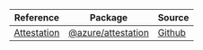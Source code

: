 | Reference | Package | Source |
|---|---|---|
|[Attestation](attestation-readme.md)|[@azure/attestation](https://www.npmjs.com/package/@azure/attestation)|[Github](https://github.com/Azure/azure-sdk-for-js/blob/main/sdk/attestation/attestation)|
